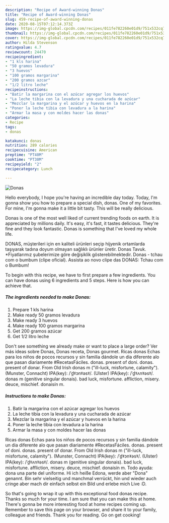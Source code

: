 ```yaml
---
description: "Recipe of Award-winning Donas"
title: "Recipe of Award-winning Donas"
slug: 459-recipe-of-award-winning-donas
date: 2020-08-15T07:12:14.373Z
image: https://img-global.cpcdn.com/recipes/011fe782260e01d9/751x532cq70/donas-foto-principal.jpg
thumbnail: https://img-global.cpcdn.com/recipes/011fe782260e01d9/751x532cq70/donas-foto-principal.jpg
cover: https://img-global.cpcdn.com/recipes/011fe782260e01d9/751x532cq70/donas-foto-principal.jpg
author: Hilda Stevenson
ratingvalue: 4.7
reviewcount: 24470
recipeingredient:
- "1 kls harina"
- "50 gramos levadura"
- "3 huevos"
- "100 gramos margarina"
- "200 gramos azcar"
- "1/2 litro leche"
recipeinstructions:
- "Batir la margarina con el azúcar agregar los huevos"
- "La leche tibia con la levadura y una cucharada de azúcar"
- "Mezclar la margarina y el azúcar y huevos en la harina"
- "Poner la leche tibia con levadura a la harina"
- "Armar la masa y con moldes hacer las donas"
categories:
- Recipe
tags:
- donas

katakunci: donas 
nutrition: 289 calories
recipecuisine: American
preptime: "PT40M"
cooktime: "PT30M"
recipeyield: "2"
recipecategory: Lunch

---
```



![Donas](https://img-global.cpcdn.com/recipes/011fe782260e01d9/751x532cq70/donas-foto-principal.jpg)

Hello everybody, I hope you're having an incredible day today. Today, I'm gonna show you how to prepare a special dish, donas. One of my favorites. For mine, I'm gonna make it a little bit tasty. This will be really delicious.

Donas is one of the most well liked of current trending foods on earth. It is appreciated by millions daily. It's easy, it's fast, it tastes delicious. They're fine and they look fantastic. Donas is something that I've loved my whole life.

DONAS, müşterileri için en kaliteli ürünleri seçip hijyenik ortamlarda taşıyarak tadına doyum olmayan sağlıklı ürünler üretir. Donas Tavuk. *Fiyatlarımız şubelerimize göre değişiklik gösterebilmektedir. Donas - tchau com o bumbum (clipe oficial). Assista ao novo clipe das DONAS: Tchau com o Bumbum!


To begin with this recipe, we have to first prepare a few ingredients. You can have donas using 6 ingredients and 5 steps. Here is how you can achieve that.

<!--inarticleads1-->

##### The ingredients needed to make Donas:

1. Prepare 1 kls harina
1. Make ready 50 gramos levadura
1. Make ready 3 huevos
1. Make ready 100 gramos margarina
1. Get 200 gramos azúcar
1. Get 1/2 litro leche


Don&#39;t see something we already make or want to place a large order? Ver más ideas sobre Donas, Donas receta, Donas gourmet. Ricas donas Echas para los niños de pocos recursos y sin familia dándole un dia diferente alo que pasan diariamente #RecetasFáciles. donas. present of doni. donas. present of donar. From Old Irish donas m (&#34;ill-luck, misfortune, calamity&#34;). (Munster, Connacht) IPA(key): /ˈd̪ˠɔnˠəsˠ/. (Ulster) IPA(key): /ˈd̪ˠʌnˠəsˠ/. donas m (genitive singular donais). bad luck, misfortune. affliction, misery. deuce, mischief. donaisín m. 

<!--inarticleads2-->

##### Instructions to make Donas:

1. Batir la margarina con el azúcar agregar los huevos
1. La leche tibia con la levadura y una cucharada de azúcar
1. Mezclar la margarina y el azúcar y huevos en la harina
1. Poner la leche tibia con levadura a la harina
1. Armar la masa y con moldes hacer las donas


Ricas donas Echas para los niños de pocos recursos y sin familia dándole un dia diferente alo que pasan diariamente #RecetasFáciles. donas. present of doni. donas. present of donar. From Old Irish donas m (&#34;ill-luck, misfortune, calamity&#34;). (Munster, Connacht) IPA(key): /ˈd̪ˠɔnˠəsˠ/. (Ulster) IPA(key): /ˈd̪ˠʌnˠəsˠ/. donas m (genitive singular donais). bad luck, misfortune. affliction, misery. deuce, mischief. donaisín m. Todo ayuda: dona una parte del uniforme. Hi ich heiße Edona, werde aber &#34;Dona&#34; genannt. Bin sehr vielseitig und manchmal verrückt, hin und wieder auch cringe aber mach dir einfach selbst ein Bild und erlebe mich Live :D. 

So that's going to wrap it up with this exceptional food donas recipe. Thanks so much for your time. I am sure that you can make this at home. There's gonna be more interesting food at home recipes coming up. Remember to save this page on your browser, and share it to your family, colleague and friends. Thank you for reading. Go on get cooking!
